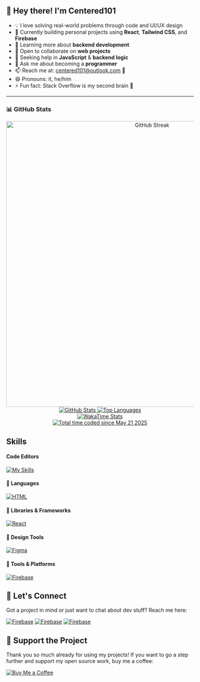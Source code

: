 ## 👋 Hey there! I'm Centered101

- 💡 I love solving real-world problems through code and UI/UX design  
- 🔭 Currently building personal projects using **React**, **Tailwind CSS**, and **Firebase**  
- 🌱 Learning more about **backend development**  
- 👯 Open to collaborate on **web projects**  
- 🤝 Seeking help in **JavaScript** & **backend logic**  
- 💬 Ask me about becoming a **programmer**  
- 📫 Reach me at: [centered101@outlook.com](mailto:centered101@outlook.com) 📧
- 😄 Pronouns: it, he/him  
- ⚡ Fun fact: Stack Overflow is my second brain 🧠 
<hr />

### 📊 GitHub Stats

<div align="center">
  <!-- GitHub Streak -->
  <a href="https://wakatime.com/@centered101">
    <img
      src="https://github-readme-streak-stats.herokuapp.com?user=centered101&icon_color=409EFE&title_color=409EFE&text_color=0D0D0D&theme=transparent&show_icons=true&hide_border=true&ring=409EFE&fire=FF7070"
      alt="GitHub Streak" style="width: 768px;" />
  </a>
  <br />

  <!-- GitHub Stats -->
  <a href="https://wakatime.com/@centered101">
    <img
      src="https://github-readme-stats.vercel.app/api?username=centered101&custom_title=📊&nbsp;Centered101's&nbsp;GitHub&nbsp;Stats&show=reviews,discussions_started,discussions_answered,prs_merged,prs_merged_percentage&icon_color=409EFE&title_color=409EFE&text_color=0D0D0D&theme=transparent&show_icons=true&hide_border=true"
      alt="GitHub Stats" />
  </a>

  <!-- Top Languages -->
  <a href="https://wakatime.com/@centered101">
    <img
      src="https://github-readme-stats.vercel.app/api/top-langs/?username=centered101&layout=donut&custom_title=🌐&#8194;Top&#8194;Languages&#8194;🥴&icon_color=409EFE&title_color=409EFE&text_color=0D0D0D&theme=transparent&show_icons=true&hide_border=true"
      alt="Top Languages" />
  </a>
  <br />

  <!-- WakaTime Stats -->
  <a href="https://wakatime.com/@centered101">
    <img
      src="https://github-readme-stats.vercel.app/api/wakatime?username=centered101&custom_title=WakaTime&#8194;Stats&#8194;⏲&icon_color=409EFE&title_color=409EFE&text_color=0D0D0D&theme=transparent&show_icons=true&hide_border=true"
      alt="WakaTime Stats" />
  </a>
 <br> 
 <a href="https://wakatime.com/@5985a29f-6196-4ce1-88e2-b02dce864117"><img src="https://wakatime.com/badge/user/5985a29f-6196-4ce1-88e2-b02dce864117.svg" alt="Total time coded since May 21 2025" /></a>
</div>

## Skills

#### Code Editors
[![My Skills](https://skillicons.dev/icons?i=vscode,visualstudio,pycharm,godot,arduino&theme=light)](https://skillicons.dev)

#### 🚀 Languages  
[![HTML](https://skillicons.dev/icons?i=html,css,js,py,c,cs,cpp&theme=light)](https://skillicons.dev)

#### 🧠 Libraries & Frameworks  
[![React](https://skillicons.dev/icons?i=react,vite,tailwind,jquery,nodejs&theme=light)](https://skillicons.dev)

#### 🎨 Design Tools  
[![Figma](https://skillicons.dev/icons?i=figma,photoshop,illustrator&theme=light)](https://skillicons.dev)

#### 🔧 Tools & Platforms  
[![Firebase](https://skillicons.dev/icons?i=firebase,vercel,netlify,git,github&theme=light)](https://skillicons.dev)

## 💬 Let's Connect
Got a project in mind or just want to chat about dev stuff? Reach me here:

[![Firebase](https://skillicons.dev/icons?i=instagram&theme=light)](https://instagram.com/centered101)
[![Firebase](https://skillicons.dev/icons?i=linkedin&theme=light)](https://www.linkedin.com/in/centered101)
[![Firebase](https://skillicons.dev/icons?i=discord&theme=light)](https://Discordapp.com/users/955850603962183690)

## 💖 Support the Project
Thank you so much already for using my projects! If you want to go a step further and support my open source work, buy me a coffee:

[![Buy Me a Coffee](https://img.shields.io/badge/Buy%20me%20a%20coffee-%23FFDD00.svg?&style=for-the-badge&logo=buy-me-a-coffee&logoColor=0D0D0D)](https://www.buymeacoffee.com/Centered101)

<!-- Proudly created by (@centered101) -->
